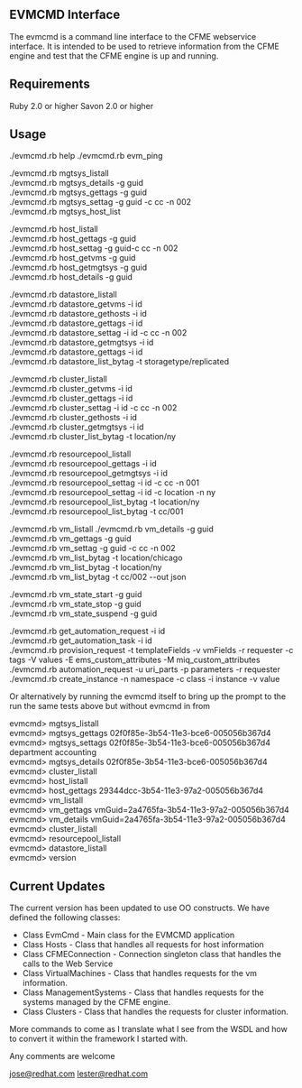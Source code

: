 EVMCMD Interface
----------------
The evmcmd is a command line interface to the CFME webservice interface.  It is intended to be used to retrieve information from the CFME engine and test that  the CFME engine is up and running.

Requirements
------------
Ruby 2.0 or higher
Savon 2.0 or higher

Usage
-----
./evmcmd.rb help
./evmcmd.rb evm_ping

./evmcmd.rb mgtsys_listall    
./evmcmd.rb mgtsys_details -g guid    
./evmcmd.rb mgtsys_gettags -g guid    
./evmcmd.rb mgtsys_settag -g guid -c cc -n 002    
./evmcmd.rb mgtsys_host_list    

./evmcmd.rb host_listall    
./evmcmd.rb host_gettags -g guid    
./evmcmd.rb host_settag -g guid-c cc -n 002    
./evmcmd.rb host_getvms -g guid    
./evmcmd.rb host_getmgtsys -g guid    
./evmcmd.rb host_details -g guid    

./evmcmd.rb datastore_listall    
./evmcmd.rb datastore_getvms -i id    
./evmcmd.rb datastore_gethosts -i id    
./evmcmd.rb datastore_gettags -i id    
./evmcmd.rb datastore_settag -i id -c cc -n 002    
./evmcmd.rb datastore_getmgtsys -i id    
./evmcmd.rb datastore_gettags -i id    
./evmcmd.rb datastore_list_bytag -t storagetype/replicated    

./evmcmd.rb cluster_listall    
./evmcmd.rb cluster_getvms -i id    
./evmcmd.rb cluster_gettags -i id    
./evmcmd.rb cluster_settag -i id -c cc -n 002    
./evmcmd.rb cluster_gethosts -i id    
./evmcmd.rb cluster_getmgtsys -i id    
./evmcmd.rb cluster_list_bytag -t location/ny    

./evmcmd.rb resourcepool_listall    
./evmcmd.rb resourcepool_gettags -i id    
./evmcmd.rb resourcepool_getmgtsys -i id    
./evmcmd.rb resourcepool_settag -i id -c cc -n 001    
./evmcmd.rb resourcepool_settag -i id -c location -n ny    
./evmcmd.rb resourcepool_list_bytag -t location/ny    
./evmcmd.rb resourcepool_list_bytag -t cc/001    

./evmcmd.rb vm_listall
./evmcmd.rb vm_details -g guid    
./evmcmd.rb vm_gettags -g guid    
./evmcmd.rb vm_settag -g guid -c cc -n 002    
./evmcmd.rb vm_list_bytag -t location/chicago    
./evmcmd.rb vm_list_bytag -t location/ny    
./evmcmd.rb vm_list_bytag -t cc/002 --out json    

./evmcmd.rb vm_state_start -g guid    
./evmcmd.rb vm_state_stop -g guid    
./evmcmd.rb vm_state_suspend -g guid    

./evmcmd.rb get_automation_request -i id    
./evmcmd.rb get_automation_task -i id    
./evmcmd.rb provision_request -t templateFields -v vmFields -r requester -c tags -V values -E ems_custom_attributes -M miq_custom_attributes    
./evmcmd.rb automation_request -u uri_parts -p parameters -r requester    
./evmcmd.rb create_instance -n namespace -c class -i instance -v value



Or alternatively by running the evmcmd itself to bring up the prompt to the run the same tests above but without evmcmd
in from

evmcmd> mgtsys_listall    
evmcmd> mgtsys_gettags 02f0f85e-3b54-11e3-bce6-005056b367d4    
evmcmd> mgtsys_settags 02f0f85e-3b54-11e3-bce6-005056b367d4 department accounting    
evmcmd> mgtsys_details 02f0f85e-3b54-11e3-bce6-005056b367d4    
evmcmd> cluster_listall    
evmcmd> host_listall    
evmcmd> host_gettags 29344dcc-3b54-11e3-97a2-005056b367d4    
evmcmd> vm_listall    
evmcmd> vm_gettags vmGuid=2a4765fa-3b54-11e3-97a2-005056b367d4    
evmcmd> vm_details vmGuid=2a4765fa-3b54-11e3-97a2-005056b367d4    
evmcmd> cluster_listall    
evmcmd> resourcepool_listall    
evmcmd> datastore_listall    
evmcmd> version    

Current Updates
---------------
The current version has been updated to use OO constructs.  We have defined the following classes:

* Class EvmCmd - Main class for the EVMCMD application
* Class Hosts  - Class that handles all requests for host information
* Class CFMEConnection - Connection singleton class that handles the calls to the Web Service
* Class VirtualMachines - Class that handles requests for the vm information.
* Class ManagementSystems - Class that handles requests for the systems managed by the CFME engine.
* Class Clusters - Class that handles the requests for cluster information.

More commands to come as I translate what I see from the WSDL and how to convert it within the framework I started with.

Any comments are welcome

jose@redhat.com
lester@redhat.com
